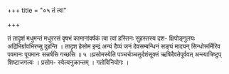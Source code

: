 +++
title = "०५ तं त्वा"

+++

तं तादृशं मधुमन्तं मधुररसं वृषभं कामानांवर्षकं त्वा त्वां हस्तिनः सुहस्तस्य दश- क्षिपोङ्गुलयः अद्रिभिर्ग्रावभिरप्सु दुहन्ति । तादृश हेसोम इन्द्रं अन्यं दैव्यं जनं देवसम्बन्धिनं सङ्घं मादयन् सिन्धोरूर्मिरिव पवमानः पूयमानः सन्नर्षसि गच्छसि ॥ ५ ॥प्रसोमस्येति पञ्चर्चञ्चतुर्दशंसूक्तं ऋषिदैवतेपूर्ववत् अन्त्यात्रिष्टुप् शिष्टाजगत्यः । प्रसोम- स्येत्यनुक्रान्तम् । गतोविनियोगः ।
